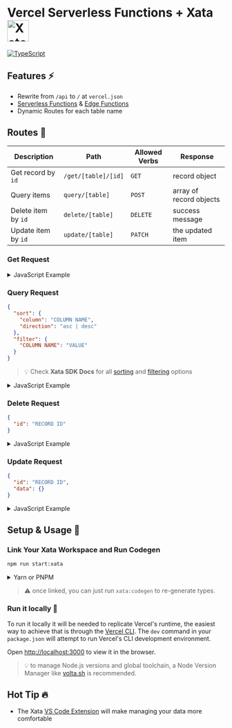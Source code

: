 <h1> Vercel Serverless Functions + Xata <img alt="Xatafly, the logo from Xata" src="/public/flap.gif" width="50" /></h1>

[![TypeScript](https://badgen.net/badge/icon/typescript?icon=typescript&label)](https://typescriptlang.org)

## Features ⚡️

- Rewrite from `/api` to `/` at `vercel.json`
- [Serverless Functions](https://vercel.com/docs/concepts/functions/serverless-functions) & [Edge Functions](https://vercel.com/features/edge-functions)
- Dynamic Routes for each table name

## Routes 📍

| Description         | Path                | Allowed Verbs | Response                |
| ------------------- | ------------------- | ------------- | ----------------------- |
| Get record by `id`  | `/get/[table]/[id]` | `GET`         | record object           |
| Query items         | `query/[table]`     | `POST`        | array of record objects |
| Delete item by `id` | `delete/[table]`    | `DELETE`      | success message         |
| Update item by `id` | `update/[table]`    | `PATCH`       | the updated item        |

### Get Request

<details>
    <summary>JavaScript Example</summary>

```js
fetch(
  'https://xata-functions.vercel.app/get/movies/rec_cci5p8miqtgok3idj8b0'
).then((resp) => resp.json())
```

</details>

### Query Request

```json
{
  "sort": {
    "column": "COLUMN NAME",
    "direction": "asc | desc"
  },
  "filter": {
    "COLUMN NAME": "VALUE"
  }
}
```

> 💡 Check **Xata SDK Docs** for all [sorting](https://xata.io/docs/sdk/reference#sorting) and [filtering](https://xata.io/docs/sdk/reference#filtering) options

<details>
    <summary>JavaScript Example</summary>

```js
fetch('https://xata-functions.vercel.app/query/movies', {
  method: 'POST',
  body: JSON.stringify({
    sort: {
      column: 'release',
      direction: 'asc',
    },
    filter: {
      title: 'Iron Man',
    },
  }),
}).then((resp) => resp.json())
```

</details>

### Delete Request

```json
{
  "id": "RECORD ID"
}
```

<details>
    <summary>JavaScript Example</summary>

```js
fetch('https://xata-functions.vercel.app/delete/movies', {
  method: 'DELETE',
  body: JSON.stringify({
    id: 'rec_cci5p8miqtgok3idj8b0',
  }),
}).then((resp) => resp.json())
```

</details>

### Update Request

```json
{
  "id": "RECORD ID",
  "data": {}
}
```

<details>
    <summary>JavaScript Example</summary>

```js
fetch('https://xata-functions.vercel.app/delete/movies', {
  method: 'PATCH',
  body: JSON.stringify({
    id: 'rec_cci5p8miqtgok3idj8b0',
    data: {}, // what to update
  }),
}).then((resp) => resp.json())
```

</details>

## Setup & Usage 🐣

### Link Your Xata Workspace and Run Codegen

```sh
npm run start:xata
```

<details>
<summary> Yarn or PNPM</summary>

```sh
yarn start:xata
```

```sh
pnpm run start:xata
```

</details>

> ⚠️ once linked, you can just run `xata:codegen` to re-generate types.

### Run it locally 🚀

To run it locally it will be needed to replicate Vercel's runtime, the easiest way to achieve that is through the [Vercel CLI](https://vercel.com/docs/cli).
The `dev` command in your `package.json` will attempt to run Vercel's CLI development environment.

Open [http://localhost:3000](http://localhost:3000) to view it in the browser.

> 💡 to manage Node.js versions and global toolchain, a Node Version Manager like [volta.sh](https://volta.sh) is recommended.

## Hot Tip 🔥

- The Xata [VS Code Extension](https://marketplace.visualstudio.com/items?itemName=xata.xata) will make managing your data more comfortable
